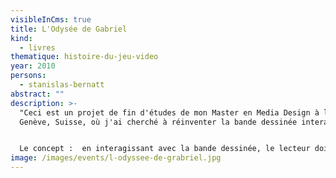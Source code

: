 ```yaml
---
visibleInCms: true
title: L'Odysée de Gabriel
kind:
  - livres
thematique: histoire-du-jeu-video
year: 2010
persons:
  - stanislas-bernatt
abstract: ""
description: >-
  "Ceci est un projet de fin d'études de mon Master en Media Design à la HEAD de
  Genève, Suisse, où j'ai cherché à réinventer la bande dessinée interactive."


  Le concept :  en interagissant avec la bande dessinée, le lecteur doit guider Gabriel pour sauver Pénélope. C'est en traçant les contours des cases qu'il suivra le cheminement de l'histoire en faisant attention à déjouer les pièges et énigmes. La seule manette de jeu dans ce projet interactif est votre stylo-bille ou crayon à papier.
image: /images/events/l-odyssee-de-grabriel.jpg
---
```


